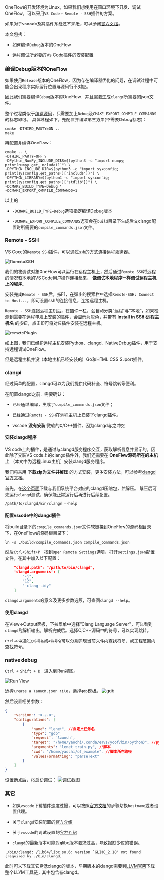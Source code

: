 OneFlow的开发环境为Linux，如果我们想使用在窗口环境下开发、调试OneFlow，可以采用`VS Code` + `Remote - SSH`插件的方案。

如果对于vscode及其插件系统还不熟悉，可以参阅[官方文档](https://code.visualstudio.com/docs)。

本文包括：

* 如何编译`Debug`版本的OneFlow

* 远程调试所必要的Vs Code插件的安装配置

### 编译Debug版本的OneFlow

如果使用`Release`版本的OneFlow，因为存在编译器优化的问题，在调试过程中可能会出现程序实际运行位置与源码行不对应。

因此我们需要编译`Debug`版本的OneFlow，并且需要生成`clangd`所需要的json文件。

整个过程类似于[编译源码](../build_ship/build_source.md)，只需要加上`Debug`及`CMAKE_EXPORT_COMPILE_COMMANDS`的标志即可。
具体过程如下，先配置并编译第三方库(不需要Debug标志)：

```shell
cmake -DTHIRD_PARTY=ON ..
make
```

再配置并编译OneFlow：

```shell
cmake .. \
-DTHIRD_PARTY=OFF \
-DPython_NumPy_INCLUDE_DIRS=$(python3 -c "import numpy; print(numpy.get_include())") \
-DPYTHON_INCLUDE_DIR=$(python3 -c "import sysconfig; print(sysconfig.get_paths()['include'])") \
-DPYTHON_LIBRARY=$(python3 -c "import sysconfig; print(sysconfig.get_paths()['stdlib'])") \
-DCMAKE_BUILD_TYPE=Debug \
-DCMAKE_EXPORT_COMPILE_COMMANDS=1
```
以上的

* `-DCMAKE_BUILD_TYPE=Debug`选项指定编译Debug版本

* `-DCMAKE_EXPORT_COMPILE_COMMANDS`选项会在`build`目录下生成后文clangd配置时所需要的`compile_commands.json`文件。

### Remote - SSH
VS Code的`Remote SSH`插件，可以通过`ssh`的方式连接远程服务器。

![RemoteSSH](imgs/plugin-remote-ssh.png)

我们的被调试对象OneFlow可以运行在远程主机上，然后通过`Remote SSH`将远程的情况和本地的VS Code用户操作连接起来， **像调试本地程序一样调试远程主机上的程序**。

安装完成`Remote - SSH`后，按F1，在弹出的搜索栏中选择`Remote-SSH: Connect to Host...`，即可设置ssh的连接信息，连接远程主机。

`Remote - SSH`连接远程主机后，在插件一栏，会自动分类“远程”与“本地”，如果检测到需要在远程电脑上安装的插件，会显示为灰色，并带有 **Install in SSH:远程主机名** 的按钮，点击即可将对应插件安装在远程主机。

![remotePlugin](imgs/plugin-remote-ssh-install.png)

如上图，我们已经在远程主机安装Python、clangd、NativeDebug插件，用于支持远程调试OneFlow。

但是远程主机并没（本地主机已经安装的）Go和HTML CSS Suport插件。


### clangd
经过简单的配置，clangd可以为我们提供代码补全、符号跳转等便利。

在配置clangd之前，需要确认：

* 已经通过编译，生成了`compile_commands.json`文件；

* 已经通过`Remote - SSH`在远程主机上安装了clangd插件。

* vscode **没有安装** 微软的C/C++插件，因为clangd与之冲突

#### 安装clangd程序
VS code上的插件，是通过与clangd服务程序交互，获取解析信息并显示的。因此除了安装VS code上的clangd插件外，我们还需要在 **OneFlow源码所在的主机上** （本文中为远程Linux主机）安装clangd服务程序。

我们将采用 **下载zip为文件并解压** 的方式安装，更多安装方法，可以参考[clangd官方文档](https://clangd.llvm.org/installation.html)。

首先，在[这个页面](https://github.com/clangd/clangd/releases/)下载与我们系统平台对应的clangd压缩包，并解压。
解压后可先运行`clangd`测试，确保能正常运行后再进行后续配置。

```shell
/path/to/clangd/bin/clangd --help
```

#### 配置vscode中的clangd插件

将build目录下的`compile_commands.json`文件软链接到OneFlow的源码根目录下，在OneFlow的源码根目录下：

```shell
ln -s ./build/compile_commands.json compile_commands.json
```

然后`Ctrl+Shift+P`，找到`Open Remote Settings`选项，打开`settings.json`配置文件，在其中加入以下配置：

```json
    "clangd.path": "/path/to/bin/clangd",
    "clangd.arguments": [
        "-j",
        "12",
        "-clang-tidy"
    ]
```
`clangd.arguments`的意义及更多参数选项，可查阅`clangd --help`。

#### 使用clangd
在View->Output面板，下拉菜单中选择"Clang Language Server"，可以看到`clangd`的解析输出，解析完成后。选择C/C++源码中的符号，可以实现跳转。

`Ctrl+P`中通过`@符号名`或`#符号名`可以分别实现当前文件内查找符号，或工程范围内查找符号。



### native debug
`Ctrl + Shift + D`，进入到Run视图。

![Run View](imgs/run-view.png)

选择`Create a launch.json file`，选择`gdb`模板。
![gdb](imgs/gdb-select.png)

然后设置相关参数：
```json
{
    "version": "0.2.0",
    "configurations": [
        {
            "name": "lenet", //自定义任务名
            "type": "gdb",
            "request": "launch",
            "target": "/home/yaochi/.conda/envs/ycof/bin/python3", //python路径
            "arguments": "lenet_train.py", //脚本
            "cwd": "/home/yaochi/of_example", //脚本所在路径
            "valuesFormatting": "parseText"
        }
    ]
}
```

设置断点后，`F5`启动调试：
![调试截图](imgs/debug_snapshot.png)

### 其它

* 如果`vscode`下载插件速度过慢，可以按照[官方文档](https://code.visualstudio.com/docs/setup/network)的步骤切换`hostname`或者设置代理。

* 关于`clangd`安装配置的[官方介绍](https://clang.llvm.org/extra/clangd/Installation.html)

* 关于`vscode`的调试设置的[官方介绍](https://code.visualstudio.com/docs/editor/debugging)

* `clangd`的最新版本可能对glibc版本要求过高，导致报缺少库的错误。

```shell
./bin/clangd: /lib64/libc.so.6: version `GLIBC_2.18' not found (required by ./bin/clangd)
```

此时可以下载其它更低clangd的版本，早期版本的clangd需要到[LLVM官网](https://releases.llvm.org/download.html)下载整个LLVM工具链，其中包含有clangd。